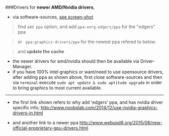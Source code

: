 ###Drivers
for **newer AMD/Nvidia drivers**, 
* via software-sources, [see screen-shot](http://i.imgur.com/8FOYNam.png) 

> find `add ppa` option, and add `ppa:xorg-edgers/ppa` for the "edgers" ppa 

> or ` ppa:graphics-drivers/ppa` for the newest ppa refered to below.

> and __update the cache__

* the newer drivers for amd/nvidia should then be available via Driver-Manager.
* if you have 100% intel graphics or want/need to use opensource drivers, after adding ppa as shown above, first close software-sources and then via `terminal` execute `sudo apt update & sudo aptitude upgrade` in order to bring graphics to most current available.

***
* the first link shown refers to why add 'edgers' ppa, and has nvidia driver specific info;  http://www.noobslab.com/2014/12/use-nvidia-graphics-drivers-in.html 

* and another link to a newer ppa http://www.webupd8.org/2015/08/new-official-proprietary-gpu-drivers.html

